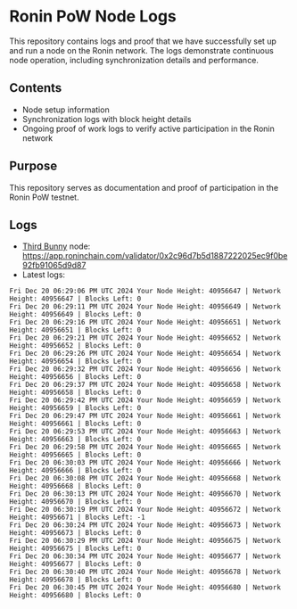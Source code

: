 # Ronin PoW Node Logs

This repository contains logs and proof that we have successfully set up and run a node on the Ronin network. The logs demonstrate continuous node operation, including synchronization details and performance.

## Contents

- Node setup information
- Synchronization logs with block height details
- Ongoing proof of work logs to verify active participation in the Ronin network

## Purpose

This repository serves as documentation and proof of participation in the Ronin PoW testnet.

## Logs

- [Third Bunny](https://thirdbunny.xyz/) node: https://app.roninchain.com/validator/0x2c96d7b5d1887222025ec9f0be92fb91065d9d87
- Latest logs:
```
Fri Dec 20 06:29:06 PM UTC 2024 Your Node Height: 40956647 | Network Height: 40956647 | Blocks Left: 0
Fri Dec 20 06:29:11 PM UTC 2024 Your Node Height: 40956649 | Network Height: 40956649 | Blocks Left: 0
Fri Dec 20 06:29:16 PM UTC 2024 Your Node Height: 40956651 | Network Height: 40956651 | Blocks Left: 0
Fri Dec 20 06:29:21 PM UTC 2024 Your Node Height: 40956652 | Network Height: 40956652 | Blocks Left: 0
Fri Dec 20 06:29:26 PM UTC 2024 Your Node Height: 40956654 | Network Height: 40956654 | Blocks Left: 0
Fri Dec 20 06:29:32 PM UTC 2024 Your Node Height: 40956656 | Network Height: 40956656 | Blocks Left: 0
Fri Dec 20 06:29:37 PM UTC 2024 Your Node Height: 40956658 | Network Height: 40956658 | Blocks Left: 0
Fri Dec 20 06:29:42 PM UTC 2024 Your Node Height: 40956659 | Network Height: 40956659 | Blocks Left: 0
Fri Dec 20 06:29:47 PM UTC 2024 Your Node Height: 40956661 | Network Height: 40956661 | Blocks Left: 0
Fri Dec 20 06:29:53 PM UTC 2024 Your Node Height: 40956663 | Network Height: 40956663 | Blocks Left: 0
Fri Dec 20 06:29:58 PM UTC 2024 Your Node Height: 40956665 | Network Height: 40956665 | Blocks Left: 0
Fri Dec 20 06:30:03 PM UTC 2024 Your Node Height: 40956666 | Network Height: 40956666 | Blocks Left: 0
Fri Dec 20 06:30:08 PM UTC 2024 Your Node Height: 40956668 | Network Height: 40956668 | Blocks Left: 0
Fri Dec 20 06:30:13 PM UTC 2024 Your Node Height: 40956670 | Network Height: 40956670 | Blocks Left: 0
Fri Dec 20 06:30:19 PM UTC 2024 Your Node Height: 40956672 | Network Height: 40956671 | Blocks Left: -1
Fri Dec 20 06:30:24 PM UTC 2024 Your Node Height: 40956673 | Network Height: 40956673 | Blocks Left: 0
Fri Dec 20 06:30:29 PM UTC 2024 Your Node Height: 40956675 | Network Height: 40956675 | Blocks Left: 0
Fri Dec 20 06:30:34 PM UTC 2024 Your Node Height: 40956677 | Network Height: 40956677 | Blocks Left: 0
Fri Dec 20 06:30:40 PM UTC 2024 Your Node Height: 40956678 | Network Height: 40956678 | Blocks Left: 0
Fri Dec 20 06:30:45 PM UTC 2024 Your Node Height: 40956680 | Network Height: 40956680 | Blocks Left: 0
```

